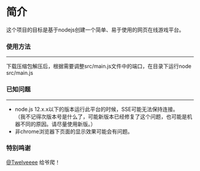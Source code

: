 # 简介
这个项目的目标是基于nodejs创建一个简单、易于使用的网页在线游戏平台。  

### 使用方法

---

下载压缩包解压后，根据需要调整src/main.js文件中的端口，在目录下运行node src/main.js 

### 已知问题

---

- node.js 12.x.x以下的版本运行此平台的时候，SSE可能无法保持连接。  
（我不记得次版本号是什么了，可能新版本已经修复了这个问题，也可能是机器不同的原因。请尽量使用新版。）  
- 非chrome浏览器下页面的显示效果可能会有问题。


### 特别鸣谢
[@Twelveeee](https://github.com/Twelveeee) 给爷爬！

